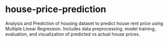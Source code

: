 # house-price-prediction
Analysis and Prediction of housing dataset to predict house rent price using Multiple Linear Regression.  Includes data preprocessing, model training, evaluation, and visualization of predicted vs actual house prices.
